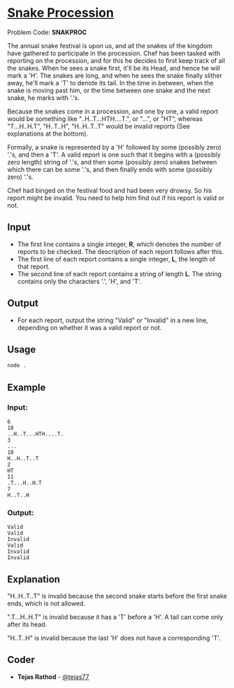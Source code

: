 
# [Snake Procession](https://www.codechef.com/problems/SNAKPROC)
Problem Code: **SNAKPROC**

The annual snake festival is upon us, and all the snakes of the kingdom have gathered to participate in the procession. Chef has been tasked with reporting on the procession, and for this he decides to first keep track of all the snakes. When he sees a snake first, it'll be its Head, and hence he will mark a 'H'. The snakes are long, and when he sees the snake finally slither away, he'll mark a 'T' to denote its tail. In the time in between, when the snake is moving past him, or the time between one snake and the next snake, he marks with '.'s.

Because the snakes come in a procession, and one by one, a valid report would be something like "..H..T...HTH....T.", or "...", or "HT", whereas "T...H..H.T", "H..T..H", "H..H..T..T" would be invalid reports (See explanations at the bottom).

Formally, a snake is represented by a 'H' followed by some (possibly zero) '.'s, and then a 'T'. A valid report is one such that it begins with a (possibly zero length) string of '.'s, and then some (possibly zero) snakes between which there can be some '.'s, and then finally ends with some (possibly zero) '.'s.

Chef had binged on the festival food and had been very drowsy. So his report might be invalid. You need to help him find out if his report is valid or not.

## Input

- The first line contains a single integer, **R**, which denotes the number of reports to be checked. The description of each report follows after this.
- The first line of each report contains a single integer, **L**, the length of that report.
- The second line of each report contains a string of length **L**. The string contains only the characters '.', 'H', and 'T'.


## Output

- For each report, output the string "Valid" or "Invalid" in a new line, depending on whether it was a valid report or not.


## Usage
```sh
node .
```
## Example
### Input:
```
6
18
..H..T...HTH....T.
3
...
10
H..H..T..T
2
HT
11
.T...H..H.T
7
H..T..H
```
### Output:
```
Valid
Valid
Invalid
Valid
Invalid
Invalid
```
## Explanation

"H..H..T..T" is invalid because the second snake starts before the first snake ends, which is not allowed.

".T...H..H.T" is invalid because it has a 'T' before a 'H'. A tail can come only after its head.

"H..T..H" is invalid because the last 'H' does not have a corresponding 'T'.

## Coder

* **Tejas Rathod** - [@tejas77](https://github.com/tejas77)
